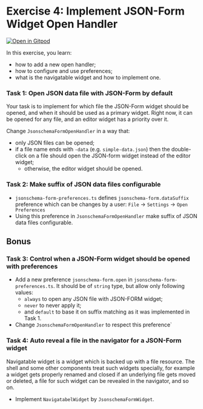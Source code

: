 # Exercise 4: Implement JSON-Form Widget Open Handler

[![Open in Gitpod](https://gitpod.io/button/open-in-gitpod.svg)](https://gitpod.io#https://github.com/akosyakov/theia-training/tree/exercise-4)

In this exercise, you learn:
- how to add a new open handler;
- how to configure and use preferences;
- what is the navigatable widget and how to implement one.

### Task 1: Open JSON data file with JSON-Form by default

Your task is to implement for which file the JSON-Form widget should be opened, and when it should be used as a primary widget.
Right now, it can be opened for any file, and an editor widget has a priority over it.

Change `JsonschemaFormOpenHandler` in a way that:
- only JSON files can be opened;
- if a file name ends with `-data` (e.g.  `simple-data.json`) then the double-click on a file should open the JSON-form widget instead of the editor widget;
  -  otherwise, the editor widget should be opened.

### Task 2: Make suffix of JSON data files configurable

- `jsonschema-form-preferences.ts` defines `jsonschema-form.dataSuffix` preference which can be changes by a user: `File` -> `Settings` -> `Open Preferences`
- Using this preference in `JsonschemaFormOpenHandler` make suffix of JSON data files configurable.

## Bonus

### Task 3: Control when a JSON-Form widget should be opened with preferences

- Add a new preference `jsonschema-form.open` in `jsonschema-form-preferences.ts`. It should be of `string` type, but allow only following values:
  - `always` to open any JSON file with JSON-FORM widget;
  - `never` to never apply it;
  - and `default` to base it on suffix matching as it was implemented in Task 1.
- Change `JsonschemaFormOpenHandler` to respect this preference`

### Task 4: Auto reveal a file in the navigator for a JSON-Form widget

Navigatable widget is a widget which is backed up with a file resource.
The shell and some other components treat such widgets specially,
for example a widget gets properly renamed and closed if an underlying file gets moved or deleted,
a file for such widget can be revealed in the navigator, and so on.

- Implement `NavigatabelWidget` by  `JsonschemaFormWidget`.
